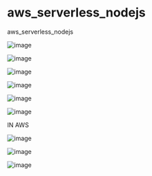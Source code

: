 # aws_serverless_nodejs
aws_serverless_nodejs

![image](https://user-images.githubusercontent.com/14879580/132951448-e3f165dd-f8e9-4696-acb3-e028df531645.png)

![image](https://user-images.githubusercontent.com/14879580/132951452-f71c078e-cd63-45ab-a649-90a9cd6f4a8e.png)

![image](https://user-images.githubusercontent.com/14879580/132951458-a13d2a35-47f0-4318-ae02-12b395f69ed6.png)

![image](https://user-images.githubusercontent.com/14879580/132951464-87814451-e218-48aa-8613-2e0376381335.png)

![image](https://user-images.githubusercontent.com/14879580/132951468-5252ff57-f776-4294-b3d9-fe9d7069edee.png)

![image](https://user-images.githubusercontent.com/14879580/132951481-bf733eca-6be1-4ee8-9dd2-1d4dad680c5e.png)


IN AWS

![image](https://user-images.githubusercontent.com/14879580/132951485-af4c5094-63b4-4cf9-8c41-d7c3f0355f06.png)

![image](https://user-images.githubusercontent.com/14879580/132951496-6771f4e6-e547-4ded-bd0a-9bc420f720c7.png)

![image](https://user-images.githubusercontent.com/14879580/132951500-4da27931-3aa1-43ea-a5e0-67f7c344c4f1.png)


 

 

 

 
